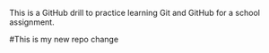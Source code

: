 This is a GitHub drill to practice learning Git and GitHub for a school assignment.

#This is my new repo change
